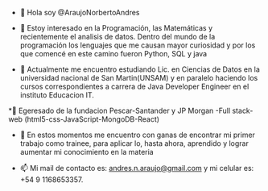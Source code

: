 * 👋 Hola soy @AraujoNorbertoAndres

* 👀 Estoy interesado en la Programación, las Matemáticas y recientemente el analisis de datos. Dentro del mundo de la programación los lenguajes que me causan mayor curiosidad y por los que comencé en este camino fueron Python, SQL y java 

* 🌱 Actualmente me encuentro estudiando Lic. en Ciencias de Datos en la universidad nacional de San Martin(UNSAM) y en paralelo haciendo 
los cursos correspondientes a carrera de Java Developer Engineer en el instituto Educacion IT.

*🥳 Egeresado de la fundacion Pescar-Santander y JP Morgan 
    -Full stack-web (html5-css-JavaScript-MongoDB-React)

* 💞️ En estos momentos me encuentro con ganas de encontrar mi primer trabajo como trainee, para aplicar lo, hasta ahora, aprendido y lograr aumentar mi conocimiento en la materia

* 📫 Mi mail de contacto es: andres.n.araujo@gmail.com
y mi celular es: +54 9 1168653357.


<!---
AraujoNorbertoAndres/AraujoNorbertoAndres is a ✨ special ✨ repository because its `README.md` (this file) appears on your GitHub profile.
You can click the Preview link to take a look at your changes.
--->
